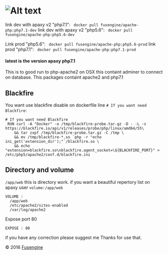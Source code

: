 ![Alt text](http://www.fusengine.ch/img/php7-apache.svg)
========================================================

link dev with apaxy v2 "php7.1": ``` docker pull fusengine/apache-php:php7.1-dev```
link dev with apaxy v2 "php5.6": ``` docker pull fusengine/apache-php:php5.6-dev``` 

Link prod "php5.6": ``` docker pull fusengine/apache-php:php5.6-prod``` 
link prod "php7.1": ``` docker pull fusengine/apache-php:php7.1-prod```

#### latest is the version apaxy php7.1

This is to good run to php-apache2 on OSX this containt adminer to connect on database. This packages containt apache2 and php7.1 

Blackfire
---------

You want use blackfire disable on dockerfile line `# If you want need Blackfire`:

```
# If you want need Blackfire
 RUN curl -A "Docker" -o /tmp/blackfire-probe.tar.gz -D - -L -s https://blackfire.io/api/v1/releases/probe/php/linux/amd64/55\
    && tar zxpf /tmp/blackfire-probe.tar.gz -C /tmp \
    && mv /tmp/blackfire-*.so `php -r "echo ini_get('extension_dir');"`/blackfire.so \
    && echo "extension=blackfire.so\nblackfire.agent_socket=\${BLACKFIRE_PORT}" > /etc/php5/apache2/conf.d/blackfire.ini

```

Directory and volume
--------------------

`/app/web` this is directory work. if you want a beautiful repertory list on apaxy user `volume:/app/web`

```
VOLUME :
  /app/web
  /etc/apache2/sites-enabled
  /var/log/apache2
```

Expose port 80 

```
EXPOSE : 80
```

if you have any correction please suggest me Thanks for use that.

&copy; 2016 [Fusengine](http://fusengine.com)
